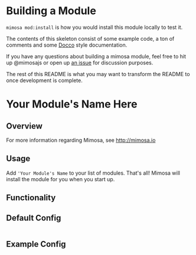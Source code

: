 Building a Module
===

`mimosa mod:install` is how you would install this module locally to test it.

The contents of this skeleton consist of some example code, a ton of comments and some [Docco](http://jashkenas.github.io/docco/) style documentation.

If you have any questions about building a mimosa module, feel free to hit up @mimosajs or open up [an issue](https://github.com/dbashford/mimosa/issues?state=open) for discussion purposes.

The rest of this README is what you may want to transform the README to once development is complete.

Your Module's Name Here
===========

## Overview

For more information regarding Mimosa, see http://mimosa.io

## Usage

Add `'Your Module's Name` to your list of modules.  That's all!  Mimosa will install the module for you when you start up.

## Functionality


## Default Config

```
```

## Example Config

```
```